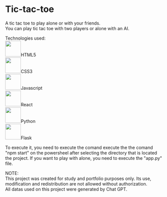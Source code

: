 # Tic-tac-toe
A tic tac toe to play alone or with your friends.<br>
You can play tic tac toe with two players or alone with an AI.

Technologies used:<br>
<img src="https://cdn.jsdelivr.net/gh/devicons/devicon/icons/html5/html5-original.svg" width="50" height="50"/>HTML5<br>
<img src="https://cdn.jsdelivr.net/gh/devicons/devicon/icons/css3/css3-original.svg" width="50" height="50"/>CSS3<br>
<img src="https://cdn.jsdelivr.net/gh/devicons/devicon/icons/javascript/javascript-original.svg" width="50" height="50"/>Javascript<br>
<img src="https://cdn.jsdelivr.net/gh/devicons/devicon/icons/react/react-original.svg" width="50" height="50"/>React<br>
<img src="https://cdn.jsdelivr.net/gh/devicons/devicon/icons/python/python-original.svg" width="50" height="50"/>Python<br>
<img src="https://cdn.jsdelivr.net/gh/devicons/devicon/icons/flask/flask-original.svg" width="50" height="50"/>Flask<br>

To execute it, you need to execute the comand execute the the comand "npm start" on the powersheel after selecting the directory that is located the project. If you want to play with alone, you need to execute the "app.py" file. 

NOTE: <br>
This project was created for study and portfolio purposes only. Its use, modification and redistribution are not allowed without authorization.<br>
All datas used on this project were generated by Chat GPT.

